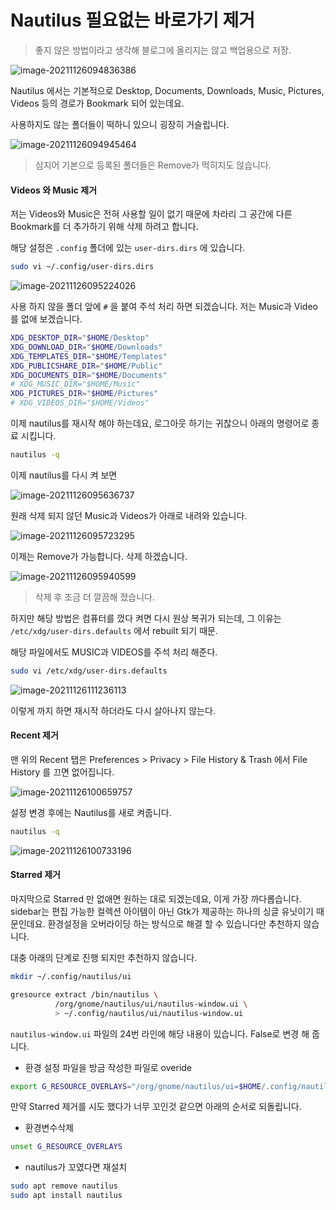 # Nautilus 필요없는 바로가기 제거

> 좋지 않은 방법이라고 생각해 블로그에 올리지는 않고 백업용으로 저장.

![image-20211126094836386](/home/shane/Documents/git/mdblog/OS/linux/nautilus/nautilus.assets/image-20211126094836386.png)

Nautilus 에서는 기본적으로 Desktop, Documents, Downloads, Music, Pictures, Videos 등의 경로가 Bookmark 되어 있는데요.

사용하지도 않는 폴더들이 떡하니 있으니 굉장히 거슬립니다.

![image-20211126094945464](/home/shane/Documents/git/mdblog/OS/linux/nautilus/nautilus.assets/image-20211126094945464.png)

> 심지어 기본으로 등록된 폴더들은 Remove가 먹히지도 않습니다.

#### Videos 와 Music 제거

저는 Videos와 Music은 전혀 사용할 일이 없기 때문에 차라리 그 공간에 다른 Bookmark를 더 추가하기 위해 삭제 하려고 합니다.

해당 설정은 `.config` 폴더에 있는 `user-dirs.dirs` 에 있습니다.

```bash
sudo vi ~/.config/user-dirs.dirs
```

![image-20211126095224026](/home/shane/Documents/git/mdblog/OS/linux/nautilus/nautilus.assets/image-20211126095224026.png)

사용 하지 않을 폴더 앞에 `#` 을 붙여 주석 처리 하면 되겠습니다. 저는 Music과 Video를 없애 보겠습니다.

```bash
XDG_DESKTOP_DIR="$HOME/Desktop"
XDG_DOWNLOAD_DIR="$HOME/Downloads"
XDG_TEMPLATES_DIR="$HOME/Templates"
XDG_PUBLICSHARE_DIR="$HOME/Public"
XDG_DOCUMENTS_DIR="$HOME/Documents"
# XDG_MUSIC_DIR="$HOME/Music"
XDG_PICTURES_DIR="$HOME/Pictures"
# XDG_VIDEOS_DIR="$HOME/Videos"
```

이제 nautilus를 재시작 해야 하는데요, 로그아웃 하기는 귀찮으니 아래의 명령어로 종료 시킵니다.

```bash
nautilus -q
```

이제 nautilus를 다시 켜 보면

![image-20211126095636737](/home/shane/Documents/git/mdblog/OS/linux/nautilus/nautilus.assets/image-20211126095636737.png)

원래 삭제 되지 않던 Music과 Videos가 아래로 내려와 있습니다.

![image-20211126095723295](/home/shane/Documents/git/mdblog/OS/linux/nautilus/nautilus.assets/image-20211126095723295.png)

이제는 Remove가 가능합니다. 삭제 하겠습니다.

![image-20211126095940599](/home/shane/Documents/git/mdblog/OS/linux/nautilus/nautilus.assets/image-20211126095940599.png)

> 삭제 후 조금 더 깔끔해 졌습니다.

하지만 해당 방법은 컴퓨터를 껐다 켜면 다시 원상 복귀가 되는데, 그 이유는 `/etc/xdg/user-dirs.defaults` 에서 rebuilt 되기 때문.

해당 파일에서도 MUSIC과 VIDEOS를 주석 처리 해준다.

 ```bash
 sudo vi /etc/xdg/user-dirs.defaults
 ```

![image-20211126111236113](/home/shane/Documents/git/mdblog/OS/linux/nautilus/nautilus.assets/image-20211126111236113.png)

이렇게 까지 하면 재시작 하더라도 다시 살아나지 않는다.

#### Recent 제거

맨 위의 Recent 탭은 Preferences > Privacy > File History & Trash 에서 File History 를 끄면 없어집니다.

![image-20211126100659757](/home/shane/Documents/git/mdblog/OS/linux/nautilus/nautilus.assets/image-20211126100659757.png)

설정 변경 후에는 Nautilus를 새로 켜줍니다.

```bash
nautilus -q
```

![image-20211126100733196](/home/shane/Documents/git/mdblog/OS/linux/nautilus/nautilus.assets/image-20211126100733196.png)

#### Starred 제거

마지막으로 Starred 만 없애면 원하는 대로 되겠는데요, 이게 가장 까다롭습니다. sidebar는 편집 가능한 컬렉션 아이템이 아닌 Gtk가 제공하는 하나의 싱글 유닛이기 때문인데요. 환경설정을 오버라이딩 하는 방식으로 해결 할 수 있습니다만 추천하지 않습니다.

대충 아래의 단계로 진행 되지만 추천하지 않습니다.

```bash
mkdir ~/.config/nautilus/ui
```

```bash
gresource extract /bin/nautilus \
          /org/gnome/nautilus/ui/nautilus-window.ui \
          > ~/.config/nautilus/ui/nautilus-window.ui
```

`nautilus-window.ui` 파일의 24번 라인에 해당 내용이 있습니다. False로 변경 해 줍니다.

- 환경 설정 파일을 방금 작성한 파일로 overide 

```bash
export G_RESOURCE_OVERLAYS="/org/gnome/nautilus/ui=$HOME/.config/nautilus/ui"
```

만약 Starred 제거를 시도 했다가 너무 꼬인것 같으면 아래의 순서로 되돌립니다.

- 환경변수삭제

```bash
unset G_RESOURCE_OVERLAYS
```

- nautilus가 꼬였다면 재설치

```bash
sudo apt remove nautilus
sudo apt install nautilus
```
